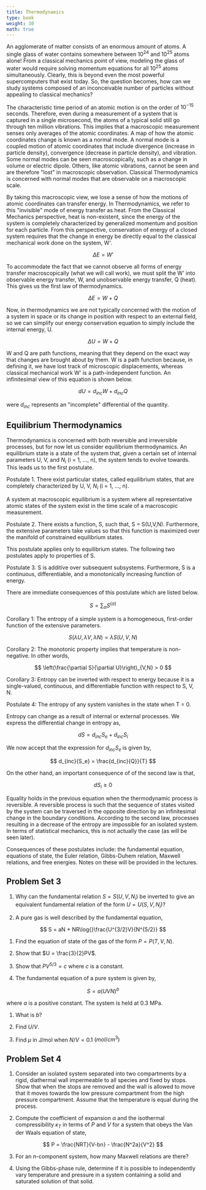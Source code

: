 ```yaml
---
title: Thermodynamics
type: book
weight: 30
math: true
---
```


<!--more-->

An agglomerate of matter consists of an enormous amount of atoms. A single glass of water contains somewhere between $10^{24}$ and $10^{25}$ atoms alone! From a classical mechanics point of view, modeling the glass of water would require solving momentum equations for all $10^{25}$ atoms simultaneously. Clearly, this is beyond even the most powerful supercomputers that exist today. So, the question becomes, how can we study systems composed of an inconceivable number of particles without appealing to classical mechanics?

The characteristic time period of an atomic motion is on the order of $10^{-15}$ seconds. Therefore, even during a measurement of a system that is captured in a single microsecond, the atoms of a typical solid still go through ten million vibrations. This implies that a macroscopic measurement senses only averages of the atomic coordinates. A map of how the atomic coordinates change is known as a normal mode. A normal mode is a coupled motion of atomic coordinates that include divergence (increase in particle density), convergence (decrease in particle density), and vibration. Some normal modes can be seen macroscopically, such as a change in volume or electric dipole. Others, like atomic vibrations, cannot be seen and are therefore "lost" in macroscopic observation. Classical Thermodynamics is concerned with normal modes that are observable on a macroscopic scale.

By taking this macroscopic view, we lose a sense of how the motions of atomic coordinates can transfer energy. In Thermodynamics, we refer to this "invisible" mode of energy transfer as heat. From the Classical Mechanics perspective, heat is non-existent, since the energy of the system is completely characterized by generalized momentum and position for each particle. From this perspective, conservation of energy of a closed system requires that the change in energy be directly equal to the classical mechanical work done on the system, W'.

$$
    \Delta E = W'
$$

To accommodate the fact that we cannot observe all forms of energy transfer macroscopically (what we will call work), we must split the W' into observable energy transfer, W, and unobservable energy transfer, Q (heat). This gives us the first law of thermodynamics. 

$$
    \Delta E = W + Q
$$

Now, in thermodynamics we are not typically concerned with the motion of a system in space or its change in position with respect to an external field, so we can simplify our energy conservation equation to simply include the internal energy, U.

$$
    \Delta U = W + Q
$$

W and Q are path functions, meaning that they depend on the exact way that changes are brought about by them. W is a path function because, in defining it, we have lost track of microscopic displacements, whereas classical mechanical work W' is a path-independent function. An infinitesimal view of this equation is shown below.

$$
    dU = d_{inc} W + d_{inc} Q
$$

were $d_{inc}$ represents an "incomplete" differential of the quantity.

## Equilibrium Thermodynamics

Thermodynamics is concerned with both reversible and irreversible processes, but for now let us consider equilibrium thermodynamics. An equilibrium state is a state of the system that, given a certain set of internal parameters U, V, and $N_i$ (i = 1, ..., n), the system tends to evolve towards. This leads us to the first postulate.

Postulate 1. There exist particular states, called equilibrium states, that are completely characterized by U, V, $N_i$ (i = 1, ..., n).

A system at macroscopic equilibrium is a system where all representative atomic states of the system exist in the time scale of a macroscopic measurement.

Postulate 2. There exists a function, S, such that, S = S(U,V,N). Furthermore, the extensive parameters take values so that this function is maximized over the manifold of constrained equilibrium states.

This postulate applies only to equilibrium states. The following two postulates apply to properties of S.

Postulate 3. S is additive over subsequent subsystems. Furthermore, S is a continuous, differentiable, and a monotonically increasing function of energy.

There are immediate consequences of this postulate which are listed below.

$$
    S = \sum_{\alpha}S^{(\alpha)}
$$

Corollary 1: The entropy of a simple system is a homogeneous, first-order function of the extensive parameters.

$$
    S(\lambda U, \lambda V, \lambda N) = \lambda S(U, V, N)
$$

Corollary 2: The monotonic property implies that temperature is non-negative. In other words, 

$$
    \left(\frac{\partial S}{\partial U}\right)_{V,N} > 0
$$

Corollary 3: Entropy can be inverted with respect to energy because it is a single-valued, continuous, and differentiable function with respect to S, V, N.

Postulate 4: The entropy of any system vanishes in the state when T = 0.

Entropy can change as a result of internal or external processes. We express the differential change in entropy as, 

$$
    dS = d_{inc}{S_e} + d_{inc}{S_i}
$$

We now accept that the expression for $d_{inc}{S_e}$ is given by,

$$
d_{inc}{S_e} = \frac{d_{inc}{Q}}{T} 
$$

On the other hand, an important consequence of of the second law is that, 

$$
d{S_i} \geq 0 
$$

Equality holds in the previous equation when the thermodynamic process is reversible. A reversible process is such that the sequence of states visited by the system can be traversed in the opposite direction by an infinitesimal change in the boundary conditions. According to the second law, processes resulting in a decrease of the entropy are impossible for an isolated system. In terms of statistical mechanics, this is not actually the case (as will be seen later).

Consequences of these postulates include: the fundamental equation, equations of state, the Euler relation, Gibbs-Duhem relation, Maxwell relations, and free energies. Notes on these will be provided in the lectures.

## Problem Set 3

1. Why can the fundamental relation $S = S(U,V, N_i)$  be inverted to give an equivalent fundamental relation of the form $U = U(S, V, N_i)$?

2. A pure gas is well described by the fundamental equation,

$$
  S = aN + NR\log{}\frac{U^{3/2}V}{N^{5/2}}
$$

1.  Find the equation of state of the gas of the form $P = P(T, V, N)$.

2. Show that $U = \frac{3}{2}PV$.

3. Show that $PV^{5/3} = c$ where $c$ is a constant.

3. The fundamental equation of a pure system is given by,

$$
  S = a(UVN)^b
$$

where $a$ is a positive constant. The system is held at 0.3 MPa.

1. What is $b$?

2. Find $U/V$.

3. Find $\mu$ in J/mol when $N/V = 0.1$ $(mol/cm^3)$ 


## Problem Set 4

1. Consider an isolated system separated into two compartments by a rigid, diathermal wall impermeable to all species and fixed by stops. Show that when the stops are removed and the wall is allowed to move that it moves towards the low pressure compartment from the high pressure compartment. Assume that the temperature is equal during the process.

2. Compute the coefficient of expansion $\alpha$ and the isothermal compressibility $\kappa_{T}$ in terms of $P$ and $V$ for a system that obeys the Van der Waals equation of state,

$$
  P = \frac{NRT}{V-bn} - \frac{N^2a}{V^2}
$$

3. For an $n$-component system, how many Maxwell relations are there?

4. Using the Gibbs-phase rule, determine if it is possible to independently vary temperature and pressure in a system containing a solid and saturated solution of that solid.

